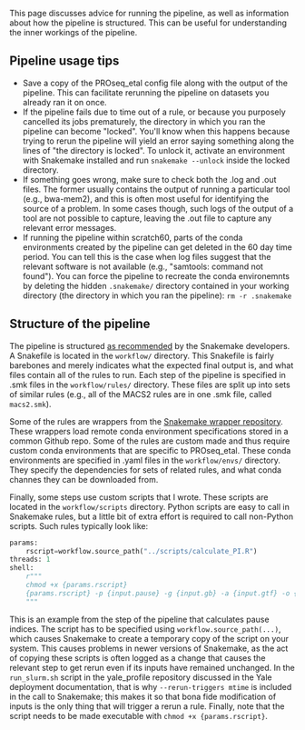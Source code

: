 This page discusses advice for running the pipeline, as well as information about how the pipeline is structured. This can be useful for understanding the inner workings of the pipeline.


## Pipeline usage tips

* Save a copy of the PROseq_etal config file along with the output of the pipeline. This can facilitate rerunning the pipeline on datasets you already ran it on once.
* If the pipeline fails due to time out of a rule, or because you purposely cancelled its jobs prematurely, the directory in which you ran the pipeline can become "locked". You'll know when this happens because trying to rerun the pipeline will yield an error saying something along the lines of "the directory is locked". To unlock it, activate an environment with Snakemake installed and run `snakemake --unlock` inside the locked directory. 
* If something goes wrong, make sure to check both the .log and .out files. The former usually contains the output of running a particular tool (e.g., bwa-mem2), and this is often most useful for identifying the source of a problem. In some cases though, such logs of the output of a tool are not possible to capture, leaving the .out file to capture any relevant error messages.
* If running the pipeline within scratch60, parts of the conda environments created by the pipeline can get deleted in the 60 day time period. You can tell this is the case when log files suggest that the relevant software is not available (e.g., "samtools: command not found"). You can force the pipeline to recreate the conda environemnts by deleting the hidden `.snakemake/` directory contained in your working directory (the directory in which you ran the pipeline): `rm -r .snakemake`

## Structure of the pipeline

The pipeline is structured [as recommended](https://snakemake.readthedocs.io/en/stable/snakefiles/deployment.html#integrated-package-management) by the Snakemake developers. A Snakefile is located in the `workflow/` directory. This Snakefile is fairly barebones and merely indicates what the expected final output is, and what files contain all of the rules to run. Each step of the pipeline is specified in .smk files in the `workflow/rules/` directory. These files are split up into sets of similar rules (e.g., all of the MACS2 rules are in one .smk file, called `macs2.smk`).

Some of the rules are wrappers from the [Snakemake wrapper repository](https://snakemake-wrappers.readthedocs.io/en/stable/). These wrappers load remote conda environment specifications stored in a common Github repo. Some of the rules are custom made and thus require custom conda environments that are specific to PROseq_etal. These conda environments are specified in .yaml files in the `workflow/envs/` directory. They specify the dependencies for sets of related rules, and what conda channes they can be downloaded from.

Finally, some steps use custom scripts that I wrote. These scripts are located in the `workflow/scripts` directory. Python scripts are easy to call in Snakemake rules, but a little bit of extra effort is required to call non-Python scripts. Such rules typically look like:

``` python
params:
    rscript=workflow.source_path("../scripts/calculate_PI.R")
threads: 1
shell:
    r"""
    chmod +x {params.rscript}
    {params.rscript} -p {input.pause} -g {input.gb} -a {input.gtf} -o {output.PI}
    """
```

This is an example from the step of the pipeline that calculates pause indices. The script has to be specified using `workflow.source_path(...)`, which causes Snakemake to create a temporary copy of the script on your system. This causes problems in newer versions of Snakemake, as the act of copying these scripts is often logged as a change that causes the relevant step to get rerun even if its inputs have remained unchanged. In the `run_slurm.sh` script in the yale_profile repository discussed in the Yale deployment documentation, that is why `--rerun-triggers mtime` is included in the call to Snakemake; this makes it so that bona fide modification of inputs is the only thing that will trigger a rerun a rule. Finally, note that the script needs to be made executable with `chmod +x {params.rscript}`.


